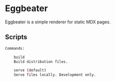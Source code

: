 # Eggbeater

Eggbeater is a simple renderer for static MDX pages.

## Scripts

```sh
Commands:

    build
    Build distribution files.

    serve (default)
    Serve files locally. Development only.
```
